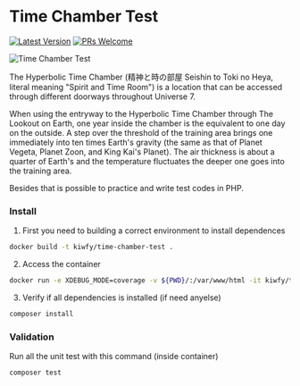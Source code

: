 # Time Chamber Test

[![Latest Version](https://img.shields.io/github/v/release/kiwfy/time-chamber-test.svg?style=flat-square)](https://github.com/kiwfy/time-chamber-test/releases)
[![PRs Welcome](https://img.shields.io/badge/PRs-welcome-brightgreen.svg?style=flat-square)](http://makeapullrequest.com)

![Time Chamber Test](.github/time_chamber.png?raw=true)

The Hyperbolic Time Chamber (精神と時の部屋 Seishin to Toki no Heya, literal meaning "Spirit and Time Room") is a location that can be accessed through different doorways throughout Universe 7.

When using the entryway to the Hyperbolic Time Chamber through The Lookout on Earth, one year inside the chamber is the equivalent to one day on the outside. A step over the threshold of the training area brings one immediately into ten times Earth's gravity (the same as that of Planet Vegeta, Planet Zoon, and King Kai's Planet). The air thickness is about a quarter of Earth's and the temperature fluctuates the deeper one goes into the training area. 

Besides that is possible to practice and write test codes in PHP.

### Install

1. First you need to building a correct environment to install dependences
```sh
docker build -t kiwfy/time-chamber-test .
```

2. Access the container
```sh
docker run -e XDEBUG_MODE=coverage -v ${PWD}/:/var/www/html -it kiwfy/time-chamber-test bash
```

3. Verify if all dependencies is installed (if need anyelse)
```sh
composer install
```

### Validation

Run all the unit test with this command (inside container)
```sh
composer test
```
